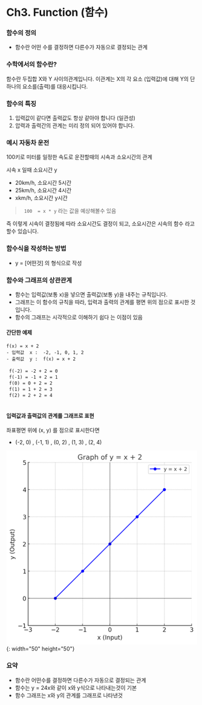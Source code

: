# Ch3. Function (함수)

### 함수의 정의
- 함수란 어떤 수를 결정하면 다른수가 자동으로 결정되는 관계 

### 수학에서의 함수란? 
 함수란 두집합 X와 Y 사이의관계입니다. 이관계는 X의 각 요소 (입력값)에 대해  Y의 단 하나의 요소를(출력)를 대응시킵니다.

### 함수의 특징 
1. 입력값이 같다면 출력값도 항상 같아야 합니다 (일관성)
2. 압력과 출력간의 관계는 미리 정의 되어 있어야 합니다.


### 예시 자동차 운전
100키로 미터를 일정한 속도로 운전할때의 시속과 소요시간의 관계 

시속 x 일때 소요시간 y
- 20km/h, 소요시간 5시간 
- 25km/h, 소요시간 4시간
- xkm/h, 소요시간 y시간
    
> ` 100  = x * y` 라는 값을 예상해볼수 있음 


즉 이렇게 시속이 결정됨에 따라 소요시간도 결정이 되고, 소요시간은 시속의 함수 라고 할수 있습니다.


### 함수식을 작성하는 방법 
- y = [어떤것] 의 형식으로 작성 

### 함수와 그래프의 상관관계 

- 함수는 입력값(보통 x)을 넣으면 출력값(보통 y)을 내주는 규칙입니다.
- 그래프는 이 함수의 규칙을 따라, 입력과 출력의 관계를 평면 위의 점으로 표시한 것입니다.
- 함수의 그래프는 시각적으로 이해하기 쉽다 는 이점이 있음

#### 간단한 예제 
```
f(x) = x + 2 
- 입력값  x :  -2, -1, 0, 1, 2 
- 출력값  y :  f(x) = x + 2  

 f(-2) = -2 + 2 = 0 
 f(-1) = -1 + 2 = 1 
 f(0) = 0 + 2 = 2 
 f(1) = 1 + 2 = 3 
 f(2) = 2 + 2 = 4 


```

#### 입력값과 출력값의 관계를 그래프로 표현

좌표평면 위에  (x, y) 를 점으로 표시한다면
-  (-2, 0) ,  (-1, 1) ,  (0, 2) ,  (1, 3) ,  (2, 4) 
  

![poster](/Resource/graph.png){: width="50" height="50"}

### 요약 
- 함수란 어떤수를 결정하면 다른수가 자동으로 결정되는 관계
- 함수는 y = 24x와 같이 x와 y식으로 나타내는것이 기본 
- 함수 그래프는 x와 y의 관계를 그래프로 나타낸것 
